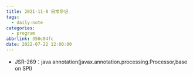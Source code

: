 ```yaml
---
title: 2021-11-8 日常杂记
tags:
  - daily-note
categories:
  - program
abbrlink: 350c04fc
date: 2022-07-22 12:00:00
---
```


- JSR-269：java annotation(javax.annotation.processing.Processor,base on SPI)
